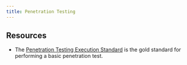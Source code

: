 ```yaml
---
title: Penetration Testing
---
```


## Resources ##

* The [Penetration Testing Execution
  Standard](http://www.pentest-standard.org/index.php/Main_Page) is the gold
  standard for performing a basic penetration test.
